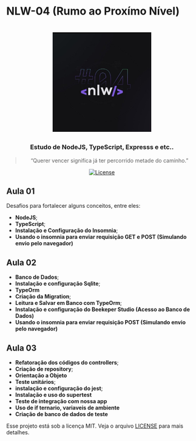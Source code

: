 # NLW-04 (Rumo ao Proxímo Nível)


<h1 align="center">
    <img alt="NLW-04" src="public/assets/nlw-04.jpg" width="260px" />
</h1>

<h3 align="center">
  Estudo de NodeJS, TypeScript, Expresss e etc..
</h3>

<blockquote align="center">“Querer vencer significa já ter percorrido metade do caminho.”</blockquote>

<p align="center">

  
  <a href="LICENSE" >
    <img alt="License" src="https://img.shields.io/badge/license-MIT-%23F8952D">
  </a>

</p>

<h2>
  Aula 01
</h2>

Desafios para fortalecer alguns conceitos, entre eles:

- **NodeJS**;
- **TypeScript**;
- **Instalação e Configuração do Insomnia**;
- **Usando o insomnia para enviar requisição GET e POST (Simulando envio pelo navegador)**

<h2>
  Aula 02
</h2>

- **Banco de Dados**;
- **Instalação e configuração Sqlite**;
- **TypeOrm**
- **Criação da Migration**;
- **Leitura e Salvar em Banco com TypeOrm**;
- **Instalação e configuração do Beekeper Studio (Acesso ao Banco de Dados)**
- **Usando o insomnia para enviar requisição POST (Simulando envio pelo navegador)**

<h2>
  Aula 03
</h2>

- **Refatoração dos códigos do controllers**;
- **Criação de repository**;
- **Orientação a Objeto**
- **Teste unitários**;
- **instalação e configuração do jest**;
- **Instalação e uso do supertest**
- **Teste de integração com nossa app**
- **Uso de if ternario, variaveis de ambiente**
- **Criação de banco de dados de teste**


Esse projeto está sob a licença MIT. Veja o arquivo [LICENSE](../LICENSE) para mais detalhes.
